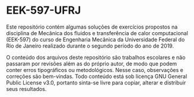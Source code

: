 # EEK-597-UFRJ
Este repositório contém algumas soluções de exercícios propostos na disciplina de Mecânica dos fluidos e transferência de calor computacional (EEK-597) do curso de Engenharia Mecânica da Universidade Federal do Rio de Janeiro realizado durante o segundo período do ano de 2019.

O conteúdo dos arquivos deste repositório são trabalhos escolares e não passaram por revisões além as do próprio autor, de modo que podem conter erros tipográficos ou metodológicos. Nesse caso, observações e correções são bem-vindas. Todo conteúdo está sob licença GNU General Public License v3.0, portanto sinta-se livre para copiar, alterar e distribuir seus resultados.
